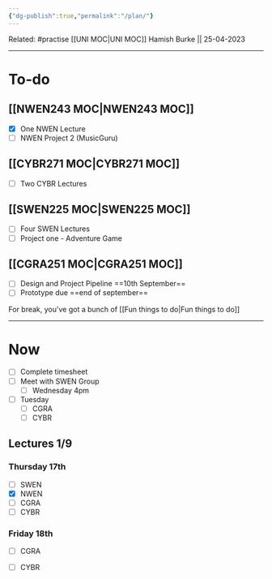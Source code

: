 ```yaml
---
{"dg-publish":true,"permalink":"/plan/"}
---
```



Related: #practise 
[[UNI MOC\|UNI MOC]]
Hamish Burke || 25-04-2023
***

# To-do

## [[NWEN243 MOC\|NWEN243 MOC]]

- [x] One NWEN Lecture
- [ ] NWEN Project 2 (MusicGuru)

## [[CYBR271 MOC\|CYBR271 MOC]]

- [ ] Two CYBR Lectures

## [[SWEN225 MOC\|SWEN225 MOC]]

- [ ] Four SWEN Lectures
- [ ] Project one - Adventure Game

## [[CGRA251 MOC\|CGRA251 MOC]]

- [ ] Design and Project Pipeline ==10th September==
- [ ] Prototype due ==end of september==

For break, you've got a bunch of [[Fun things to do\|Fun things to do]]

***

# Now

- [ ] Complete timesheet
- [ ] Meet with SWEN Group
	- [ ] Wednesday 4pm
 - [ ] Tuesday
	 - [ ] CGRA
	 - [ ] CYBR

## Lectures 1/9

### Thursday 17th

- [ ] SWEN
- [x] NWEN
- [ ] CGRA
- [ ] CYBR

### Friday 18th

- [ ] CGRA
- [ ] CYBR

